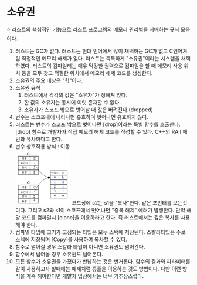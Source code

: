 # 소유권
⭐ 러스트의 핵심적인 기능으로 러스트 프로그램의 메모리 관리법을 지배하는 규칙 모음이다.
1. 러스트는 GC가 없다.
   러스트는 현대 언어에서 많이 채택하는 GC가 없고 C언어처럼 직접적인 메모리 해제가 없다.
   러스트는 독특하게 "소유권"이라는 시스템을 채택하였다.
   러스트의 컴파일러는 매우 막강한 권력으로 컴파일을 할 때 메모리 사용 위치 등을 모두 찾고
   적절한 위치에서 메모리 해제 코드를 생성한다.
2. 소유권의 주요 대상은 "힙"이다.
3. 소유권 규칙
   1) 러스트에서 각각의 값은 "소유자"가 정해져 있다.
   2) 한 값의 소유자는 동시에 여럿 존재할 수 없다.
   3) 소유자가 스코프 밖으로 벗어날 때 값은 버려진다.(dropped)
4. 변수는 스코프내에 나타나면 유효하며 벗어나면 유효하지 않다.
5. 러스트는 변수가 스코프 밖으로 벗어나면 [drop]이라는 특별 함수를 호출한다.
   [drop] 함수로 개발자가 직접 메모리 해제 코드를 작성할 수 있다.
   C++의 RAII 패턴과 유사하다고 한다.
6. 변수 상호작용 방식 : 이동   
   ![alt text](image.png)
   코드상에 s2는 s1을 "복사"한다. 같은 포인터를 보는것이다.
   그리고 s2와 s1이 스코프에서 벗어나면 "중복 해제" 에러가 발생한다.
   만약 해당 코드를 컴파일시 [clone]을 이용하라고 한다.
   즉 러스트에서는 깊은 복사를 사용해야 한다.
7. 컴파일 타임에 크기가 고정되는 타입은 모두 스택에 저장된다.
   스칼라타입은 주로 스텍에 저장됨며 [Copy]를 사용하여 복사할 수 있다.
8. 함수로 넘어갈 경우 스칼라 타입이 아니면 소유권도 넘어간다.
9. 함수에서 넘어올 경우 소유권도 넘어온다.
10. 모든 함수가 소유권을 가졌다가 반납하는 것은 번거롭다.
    함수의 결과와 파라미터를 같이 사용하고자 할때에는 예제처럼 튜플을 이용하는 것도 방법이다.
    다만 이런 방식을 계속 해야한다면 개발자 입장에서는 너무 거추장스럽다.